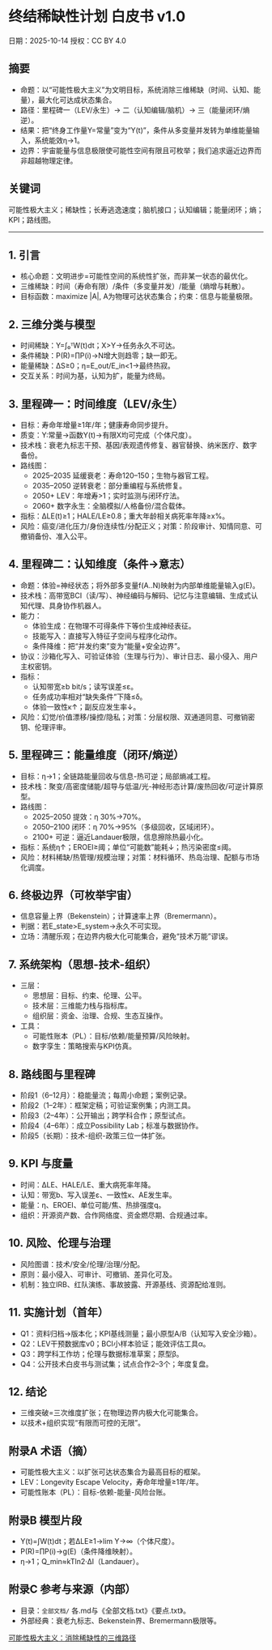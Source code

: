 # 终结稀缺性计划 白皮书 v1.0

日期：2025-10-14  授权：CC BY 4.0 

## 摘要

- 命题：以“可能性极大主义”为文明目标，系统消除三维稀缺（时间、认知、能量），最大化可达成状态集合。
- 路径：里程碑一（LEV/永生）→ 二（认知编辑/脑机）→ 三（能量闭环/熵逆）。
- 结果：把“终身工作量Y=常量”变为“Y(t)”，条件从多变量并发转为单维能量输入，系统能效η→1。
- 边界：宇宙能量与信息极限使可能性空间有限且可枚举；我们追求逼近边界而非超越物理定律。

## 关键词

可能性极大主义；稀缺性；长寿逃逸速度；脑机接口；认知编辑；能量闭环；熵；KPI；路线图。

---

## 1. 引言

- 核心命题：文明进步=可能性空间的系统性扩张，而非某一状态的最优化。
- 三维稀缺：时间（寿命有限）/条件（多变量并发）/能量（熵增与耗散）。
- 目标函数：maximize |A|, A为物理可达状态集合；约束：信息与能量极限。

## 2. 三维分类与模型

- 时间稀缺：Y=∫₀ᵀW(t)dt；X>Y→任务永久不可达。
- 条件稀缺：P(R)=∏P(i)→N增大则趋零；缺一即无。
- 能量稀缺：ΔS≥0；η=E_out/E_in<1→最终热寂。
- 交互关系：时间为基，认知为扩，能量为终局。

## 3. 里程碑一：时间维度（LEV/永生）

- 目标：寿命年增量≥1年/年；健康寿命同步提升。
- 质变：Y:常量→函数Y(t)→有限X均可完成（个体尺度）。
- 技术栈：衰老九标志干预、基因/表观遗传修复、器官替换、纳米医疗、数字备份。
- 路线图：
    - 2025–2035 延缓衰老：寿命120–150；生物与器官工程。
    - 2035–2050 逆转衰老：部分重编程与系统修复。
    - 2050+ LEV：年增寿>1；实时监测与闭环疗法。
    - 2060+ 数字永生：全脑模拟/人格备份/混合载体。
- 指标：ΔLE(t)≥1；HALE/LE≥0.8；重大年龄相关病死率年降≥x%。
- 风险：癌变/进化压力/身份连续性/分配正义；对策：阶段审计、知情同意、可撤销备份、准入公平。

## 4. 里程碑二：认知维度（条件→意志）

- 命题：体验=神经状态；将外部多变量f(A..N)映射为内部单维能量输入g(E)。
- 技术栈：高带宽BCI（读/写）、神经编码与解码、记忆与注意编辑、生成式认知代理、具身协作机器人。
- 能力：
    - 体验生成：在物理不可得条件下等价生成神经表征。
    - 技能写入：直接写入特征子空间与程序化动作。
    - 条件降维：把“并发约束”变为“能量+安全边界”。
- 协议：沙箱化写入、可验证体验（生理与行为）、审计日志、最小侵入、用户主权密钥。
- 指标：
    - 认知带宽≥b bit/s；读写误差≤ε。
    - 任务成功率相对“缺失条件”下降≤δ。
    - 体验一致性κ↑；副反应发生率↓。
- 风险：幻觉/价值漂移/操控/隐私；对策：分层权限、双通道同意、可撤销密钥、伦理评审。

## 5. 里程碑三：能量维度（闭环/熵逆）

- 目标：η→1；全链路能量回收与信息-热可逆；局部熵减工程。
- 技术栈：聚变/高密度储能/超导与低温/光-神经形态计算/废热回收/可逆计算原型。
- 路线图：
    - 2025–2050 提效：η 30%→70%。
    - 2050–2100 闭环：η 70%→95%（多级回收，区域闭环）。
    - 2100+ 可逆：逼近Landauer极限，信息擦除热最小化。
- 指标：系统η↑；EROEI≥阈；单位“可能数”能耗↓；热污染密度≤阈。
- 风险：材料稀缺/热管理/规模治理；对策：材料循环、热岛治理、配额与市场化调度。

## 6. 终极边界（可枚举宇宙）

- 信息容量上界（Bekenstein）；计算速率上界（Bremermann）。
- 判据：若E_state>E_system→永久不可实现。
- 立场：清醒乐观；在边界内极大化可能集合，避免“技术万能”谬误。

## 7. 系统架构（思想-技术-组织）

- 三层：
    - 思想层：目标、约束、伦理、公平。
    - 技术层：三维能力栈与指标库。
    - 组织层：资金、治理、合规、生态互操作。
- 工具：
    - 可能性账本（PL）：目标/依赖/能量预算/风险映射。
    - 数字孪生：策略搜索与KPI仿真。

## 8. 路线图与里程碑

- 阶段1（6–12月）：稳能量流；每周小命题；案例记录。
- 阶段2（1–2年）：框架定稿；可验证案例集；内测工具。
- 阶段3（2–4年）：公开输出；跨学科合作；原型试点。
- 阶段4（4–6年）：成立Possibility Lab；标准与数据协作。
- 阶段5（长期）：技术-组织-政策三位一体扩张。

## 9. KPI 与度量

- 时间：ΔLE、HALE/LE、重大病死率年降。
- 认知：带宽b、写入误差ε、一致性κ、AE发生率。
- 能量：η、EROEI、单位可能/焦、热排强度q。
- 组织：开源资产数、合作网络度、资金燃尽期、合规通过率。

## 10. 风险、伦理与治理

- 风险图谱：技术/安全/伦理/治理/分配。
- 原则：最小侵入、可审计、可撤销、差异化可及。
- 机制：独立IRB、红队演练、事故披露、开源基线、资源配给准则。

## 11. 实施计划（首年）

- Q1：资料归档→版本化；KPI基线测量；最小原型A/B（认知写入安全沙箱）。
- Q2：LEV干预数据库v0；BCI小样本验证；能效评估工具α。
- Q3：跨学科工作坊；伦理与数据标准草案；原型β。
- Q4：公开技术白皮书与测试集；试点合作2–3个；年度复盘。

## 12. 结论

- 三维突破=三次维度扩张；在物理边界内极大化可能集合。
- 以技术+组织实现“有限而可控的无限”。

## 附录A 术语（摘）

- 可能性极大主义：以扩张可达状态集合为最高目标的框架。
- LEV：Longevity Escape Velocity，寿命年增量≥1年/年。
- 可能性账本（PL）：目标-依赖-能量-风险台账。

## 附录B 模型片段

- Y(t)=∫W(t)dt；若ΔLE≥1→lim Y→∞（个体尺度）。
- P(R)=∏P(i)→g(E)（条件降维映射）。
- η→1；Q_min≈kTln2·ΔI（Landauer）。

## 附录C 参考与来源（内部）

- 目录：`全部文档/` 各.md与《全部文档.txt》《要点.txt》。
- 外部经典：衰老九标志、Bekenstein界、Bremermann极限等。

[可能性极大主义：消除稀缺性的三维路径](%E5%8F%AF%E8%83%BD%E6%80%A7%E6%9E%81%E5%A4%A7%E4%B8%BB%E4%B9%89%EF%BC%9A%E6%B6%88%E9%99%A4%E7%A8%80%E7%BC%BA%E6%80%A7%E7%9A%84%E4%B8%89%E7%BB%B4%E8%B7%AF%E5%BE%84%2028d35eb9215080dab048c316caee3344.md)